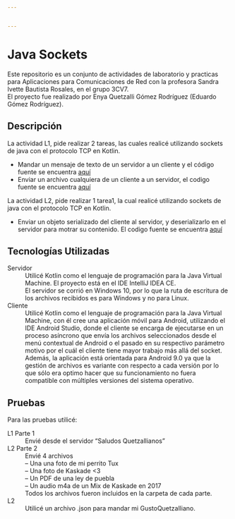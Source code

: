 ```yaml
---


---
```


<h1 id="java-sockets">Java Sockets</h1>
<p>Este repositorio es un conjunto de actividades de laboratorio y practicas para Aplicaciones para Comunicaciones de Red con la profesora Sandra Ivette Bautista Rosales, en el grupo 3CV7.<br>
El proyecto fue realizado por Enya Quetzalli Gómez Rodríguez (Eduardo Gómez Rodríguez).</p>
<h2 id="descripción">Descripción</h2>
<p>La actividad L1, pide realizar 2 tareas, las cuales realicé utilizando sockets de java con el protocolo TCP en Kotlin.</p>
<ul>
<li>Mandar un mensaje de texto de un servidor a un cliente y el código fuente se encuentra <a href="https://github.com/equetzal/javaSockets/tree/master/mensaje%20de%20texto">aquí</a></li>
<li>Enviar un archivo cualquiera de un cliente a un servidor, el codigo fuente se encuentra <a href="https://github.com/equetzal/javaSockets/tree/master/envio%20de%20archivos">aquí</a></li>
</ul>
<p>La actividad L2, pide realizar 1 tarea1, la cual realicé utilizando sockets de java con el protocolo TCP en Kotlin.</p>
<ul>
<li>Enviar un objeto serializado del cliente al servidor, y deserializarlo en el servidor para motrar su contenido. El codigo fuente se encuentra <a href="https://github.com/equetzal/javaSockets/tree/master/envio%20de%20objetos">aquí</a></li>
</ul>
<h2 id="tecnologías-utilizadas">Tecnologías Utilizadas</h2>
<dl>
<dt>Servidor</dt>
<dd>Utilicé Kotlin como el lenguaje de programación para la Java Virtual Machine. El proyecto está en el IDE IntelliJ IDEA CE.<br>
El servidor se corrió en Windows 10, por lo que la ruta de escritura de los archivos recibidos es para Windows y no para Linux.</dd>
<dt>Cliente</dt>
<dd>Utilicé Kotlin como el lenguaje de programación para la Java Virtual Machine, con él cree una aplicación móvil para Android, utilizando el IDE Android Studio, donde el cliente se encarga de ejecutarse en un proceso asíncrono que envía los archivos seleccionados desde el menú contextual de Android o el pasado en su respectivo parámetro motivo por el cuál el cliente tiene mayor trabajo más allá del socket.<br>
Además, la aplicación está orientada para Android 9.0 ya que la gestión de archivos es variante con respecto a cada versión por lo que sólo era optimo hacer que su funcionamiento no fuera compatible con múltiples versiones del sistema operativo.</dd>
</dl>
<h2 id="pruebas">Pruebas</h2>
<p>Para las pruebas utilicé:</p>
<dl>
<dt>L1 Parte 1</dt>
<dd>Envié desde el servidor “Saludos Quetzallianos”</dd>
<dt>L2 Parte 2</dt>
<dd>Envié 4 archivos<br>
– Una una foto de mi perrito Tux<br>
– Una foto de Kaskade &lt;3<br>
– Un PDF de una ley de puebla<br>
– Un audio m4a de un Mix de Kaskade en 2017<br>
Todos los archivos fueron incluidos en la carpeta de cada parte.</dd>
<dt>L2</dt>
<dd>Utilicé un archivo .json para mandar mi GustoQuetzalliano.</dd>
</dl>

